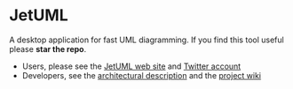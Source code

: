 # JetUML
A desktop application for fast UML diagramming. If you find this tool useful please **star the repo**.
* Users, please see the [JetUML web site](http://cs.mcgill.ca/~martin/jetuml/) and [Twitter account](https://twitter.com/search?q=%40JetUML&src=typd&lang=en)
* Developers, see the [architectural description](doc/index.md) and the [project wiki](https://github.com/prmr/JetUML/wiki)